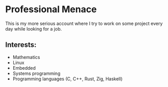 # Professional Menace
This is my more serious account where I try to work on some project every day while looking for a job.

## Interests:
* Mathematics
* Linux
* Embedded
* Systems programming
* Programming languages (C, C++, Rust, Zig, Haskell)
